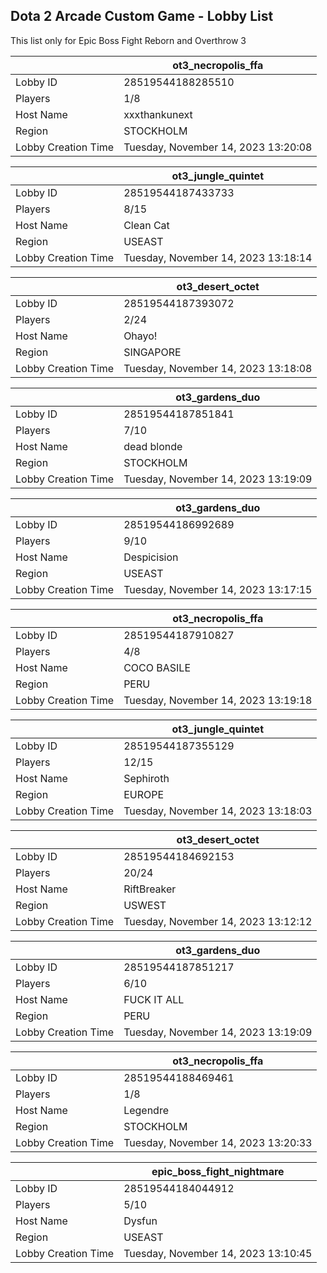 ## Dota 2 Arcade Custom Game - Lobby List

This list only for Epic Boss Fight Reborn and Overthrow 3

|  | ot3_necropolis_ffa |
| ------ | ------ |
| Lobby ID | 28519544188285510 |
| Players | 1/8 |
| Host Name | xxxthankunext |
| Region | STOCKHOLM |
| Lobby Creation Time | Tuesday, November 14, 2023 13:20:08 |


|  | ot3_jungle_quintet |
| ------ | ------ |
| Lobby ID | 28519544187433733 |
| Players | 8/15 |
| Host Name | Clean Cat |
| Region | USEAST |
| Lobby Creation Time | Tuesday, November 14, 2023 13:18:14 |


|  | ot3_desert_octet |
| ------ | ------ |
| Lobby ID | 28519544187393072 |
| Players | 2/24 |
| Host Name | Ohayo! |
| Region | SINGAPORE |
| Lobby Creation Time | Tuesday, November 14, 2023 13:18:08 |


|  | ot3_gardens_duo |
| ------ | ------ |
| Lobby ID | 28519544187851841 |
| Players | 7/10 |
| Host Name | dead blonde |
| Region | STOCKHOLM |
| Lobby Creation Time | Tuesday, November 14, 2023 13:19:09 |


|  | ot3_gardens_duo |
| ------ | ------ |
| Lobby ID | 28519544186992689 |
| Players | 9/10 |
| Host Name | Despicision |
| Region | USEAST |
| Lobby Creation Time | Tuesday, November 14, 2023 13:17:15 |


|  | ot3_necropolis_ffa |
| ------ | ------ |
| Lobby ID | 28519544187910827 |
| Players | 4/8 |
| Host Name | COCO BASILE |
| Region | PERU |
| Lobby Creation Time | Tuesday, November 14, 2023 13:19:18 |


|  | ot3_jungle_quintet |
| ------ | ------ |
| Lobby ID | 28519544187355129 |
| Players | 12/15 |
| Host Name | Sephiroth |
| Region | EUROPE |
| Lobby Creation Time | Tuesday, November 14, 2023 13:18:03 |


|  | ot3_desert_octet |
| ------ | ------ |
| Lobby ID | 28519544184692153 |
| Players | 20/24 |
| Host Name | RiftBreaker |
| Region | USWEST |
| Lobby Creation Time | Tuesday, November 14, 2023 13:12:12 |


|  | ot3_gardens_duo |
| ------ | ------ |
| Lobby ID | 28519544187851217 |
| Players | 6/10 |
| Host Name | FUCK IT ALL |
| Region | PERU |
| Lobby Creation Time | Tuesday, November 14, 2023 13:19:09 |


|  | ot3_necropolis_ffa |
| ------ | ------ |
| Lobby ID | 28519544188469461 |
| Players | 1/8 |
| Host Name | Legendre |
| Region | STOCKHOLM |
| Lobby Creation Time | Tuesday, November 14, 2023 13:20:33 |


|  | epic_boss_fight_nightmare |
| ------ | ------ |
| Lobby ID | 28519544184044912 |
| Players | 5/10 |
| Host Name | Dysfun |
| Region | USEAST |
| Lobby Creation Time | Tuesday, November 14, 2023 13:10:45 |


